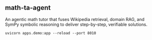 ## math-ta-agent

An agentic math tutor that fuses Wikipedia retrieval, domain RAG, and SymPy symbolic reasoning
to deliver step-by-step, verifiable solutions.

```
uvicorn apps.demo:app --reload --port 8010
```

